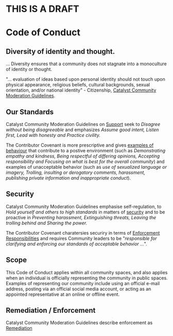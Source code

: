 # THIS IS A DRAFT

# Code of Conduct

## Diversity of identity and thought.

... Diversity ensures that a community does not stagnate into a monoculture of identity or thought.

"... evaluation of ideas based upon personal identity should not touch upon physical appearance, religious beliefs, cultural backgrounds, sexual orientation, and/or national identity" - Citizenship, [Catalyst Community Moderation Guidelines](https://github.com/stephen-rowan/adagov-documentation/blob/main/Documents/Reference/Code-of-Conduct/Catalyst-Community-Moderation-Guidelines.md#citizenship).

## Our Standards 

Catalyst Community Moderation Guidelines on [Support](https://github.com/stephen-rowan/adagov-documentation/blob/main/Documents/Reference/Code-of-Conduct/Catalyst-Community-Moderation-Guidelines.md#support) seek to *Disagree without being disagreeable* and emphasizes *Assume good intent, Listen first, Lead with honesty and Practice civility.*

The Contributor Covenant is more prescriptive and gives [examples of behaviour](https://github.com/stephen-rowan/adagov-documentation/blob/main/Documents/Reference/Code-of-Conduct/Contributor-Covenant-Code%20of%20Conduct.md#our-standards) that contribute to a postive environment (such as *Demonstrating empathy and kindness, Being respectful of differing opinions, Accepting responsibility and Focusing on what is best for the overall community*) and examples of unacceptable behavior (such as *use of sexualized language or imagery, Trolling, insulting or derogatory comments, harassment, publishing private information and inappropriate conduct*).

## Security

Catalyst Community Moderation Guidelines emphasise self-regulation, to *Hold yourself and others to high standards* in matters of [security](https://github.com/stephen-rowan/adagov-documentation/blob/main/Documents/Reference/Code-of-Conduct/Catalyst-Community-Moderation-Guidelines.md#security) and to be proactive in *Preventing harassment, Extinguishing threats, Leaving the trolling behind and Sharing the power.*

The Contributor Covenant charatersies securiry in terms of [Enforcement Responsibilities](https://github.com/stephen-rowan/adagov-documentation/blob/main/Documents/Reference/Code-of-Conduct/Contributor-Covenant-Code%20of%20Conduct.md#enforcement-responsibilities) and requires Community leaders to be "*responsible for clarifying and enforcing our standards of acceptable behavior ...*".

## Scope

This Code of Conduct applies within all community spaces, and also applies when
an individual is officially representing the community in public spaces.
Examples of representing our community include using an official e-mail address,
posting via an official social media account, or acting as an appointed
representative at an online or offline event.

## Remediation / Enforcement

Catalyst Community Moderation Guidelines describe enforcement as [Remediation](Documents/Reference/Code-of-Conduct/Catalyst-Community-Moderation-Guidelines.md#remediation)
